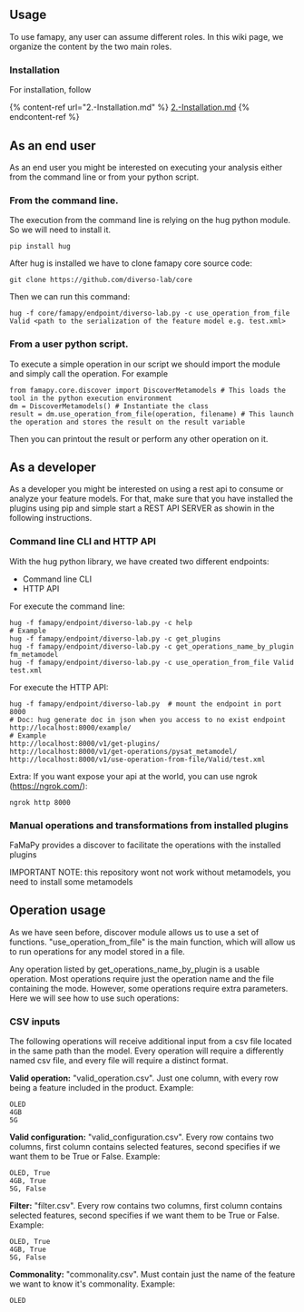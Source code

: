 ## Usage
To use famapy, any user can assume different roles. In this wiki page, we organize the content by the two main roles.
### Installation

For installation, follow 

{% content-ref url="2.-Installation.md" %}
[2.-Installation.md](2.-Installation.md)
{% endcontent-ref %}

## As an end user
As an end user you might be interested on executing your analysis either from the command line or from your python script.

### From the command line. 
The execution from the command line is relying on the hug python module. So we will need to install it. 

```
pip install hug
```

After hug is installed we have to clone famapy core source code:

```
git clone https://github.com/diverso-lab/core
```

Then we can run this command:

```
hug -f core/famapy/endpoint/diverso-lab.py -c use_operation_from_file Valid <path to the serialization of the feature model e.g. test.xml>
```
### From a user python script.
To execute a simple operation in our script we should import the module and simply call the operation. For example

```
from famapy.core.discover import DiscoverMetamodels # This loads the tool in the python execution environment
dm = DiscoverMetamodels() # Instantiate the class
result = dm.use_operation_from_file(operation, filename) # This launch the operation and stores the result on the result variable
```
Then you can printout the result or perform any other operation on it. 

## As a developer

As a developer you might be interested on using a rest api to consume or analyze your feature models. For that, make sure that you have installed the plugins using pip and simple start a REST API SERVER as showin in the following instructions. 

### Command line CLI and HTTP API

With the hug python library, we have created two different endpoints:

* Command line CLI
* HTTP API

For execute the command line:

```
hug -f famapy/endpoint/diverso-lab.py -c help
# Example
hug -f famapy/endpoint/diverso-lab.py -c get_plugins
hug -f famapy/endpoint/diverso-lab.py -c get_operations_name_by_plugin fm_metamodel
hug -f famapy/endpoint/diverso-lab.py -c use_operation_from_file Valid test.xml
```

For execute the HTTP API:

```
hug -f famapy/endpoint/diverso-lab.py  # mount the endpoint in port 8000
# Doc: hug generate doc in json when you access to no exist endpoint
http://localhost:8000/example/
# Example
http://localhost:8000/v1/get-plugins/
http://localhost:8000/v1/get-operations/pysat_metamodel/
http://localhost:8000/v1/use-operation-from-file/Valid/test.xml
```

Extra: If you want expose your api at the world, you can use ngrok (https://ngrok.com/):

```
ngrok http 8000
```

### Manual operations and transformations from installed plugins

FaMaPy provides a discover to facilitate the operations with the installed plugins

IMPORTANT NOTE: this repository wont not work without metamodels, you need to install some metamodels

## Operation usage

As we have seen before, discover module allows us to use a set of functions. "use_operation_from_file" is the main function, which will allow us to run operations for any model stored in a file.

Any operation listed by get_operations_name_by_plugin is a usable operation. Most operations require just the operation name and the file containing the mode. However, some operations require extra parameters. Here we will see how to use such operations:

### CSV inputs

The following operations will receive additional input from a csv file located in the same path than the model. Every operation will require a differently named csv file, and every file will require a distinct format.

**Valid operation:** "valid_operation.csv". Just one column, with every row being a feature included in the product. Example:
```
OLED
4GB
5G
```


**Valid configuration:** "valid_configuration.csv". Every row contains two columns, first column contains selected features, second specifies if we want them to be True or False. Example:
```
OLED, True
4GB, True
5G, False
```

**Filter:** "filter.csv". Every row contains two columns, first column contains selected features, second specifies if we want them to be True or False. Example:
```
OLED, True
4GB, True
5G, False
```

**Commonality:** "commonality.csv". Must contain just the name of the feature we want to know it's commonality. Example:
```
OLED
```

